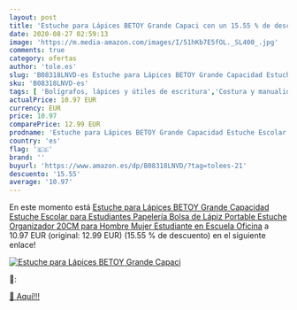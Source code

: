 ```yaml
---
layout: post
title: 'Estuche para Lápices BETOY Grande Capaci con un 15.55 % de descuento'
date: 2020-08-27 02:59:13
image: 'https://m.media-amazon.com/images/I/51hKb7E5fOL._SL400_.jpg'
comments: true
category: ofertas
author: 'tole.es'
slug: 'B08318LNVD-es Estuche para Lápices BETOY Grande Capacidad Estuche...'
sku: 'B08318LNVD-es'
tags: [ 'Bolígrafos, lápices y útiles de escritura','Costura y manualidades','Dibujo','Hogar y cocina','Lápices','Marcadores','Materiales de dibujo','Oficina y papelería','Portaminas','Rotuladores y subrayadores','Subrayadores','escolar','lápices','lápiz', ]
actualPrice: 10.97 EUR
currency: EUR
price: 10.97
comparePrice: 12.99 EUR
prodname: 'Estuche para Lápices BETOY Grande Capacidad Estuche Escolar para Estudiantes Papelería Bolsa de Lápiz Portable Estuche Organizador 20CM para Hombre Mujer Estudiante en Escuela Oficina'
country: 'es'
flag: '🇪🇸'
brand: ''
buyurl: 'https://www.amazon.es/dp/B08318LNVD/?tag=tolees-21'
descuento: '15.55'
average: '10.97'
---
```


En este momento está [Estuche para Lápices BETOY Grande Capacidad Estuche Escolar para Estudiantes Papelería Bolsa de Lápiz Portable Estuche Organizador 20CM para Hombre Mujer Estudiante en Escuela Oficina](https://www.amazon.es/dp/B08318LNVD/?tag=tolees-21) a 10.97 EUR (original: 12.99 EUR) (15.55 %  de descuento) en el siguiente enlace!

[![Estuche para Lápices BETOY Grande Capaci](https://m.media-amazon.com/images/I/51hKb7E5fOL._SL400_.jpg)](https://www.amazon.es/dp/B08318LNVD/?tag=tolees-21)

🔎:


[🛒 Aquí!!!](https://www.amazon.es/dp/B08318LNVD/?tag=tolees-21)
